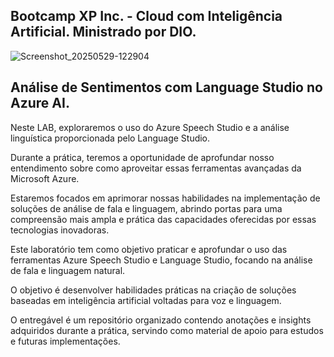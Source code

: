 ## Bootcamp XP Inc. - Cloud com Inteligência Artificial. Ministrado por DIO. 

![Screenshot_20250529-122904](https://github.com/user-attachments/assets/cc5ef34a-046b-4e71-9d4c-7e8b3e6e08ec)


## Análise de Sentimentos com Language Studio no Azure AI. 


Neste LAB, exploraremos o uso do Azure Speech Studio e a análise linguística proporcionada pelo Language Studio.

Durante a prática, teremos a oportunidade de aprofundar nosso entendimento sobre como aproveitar essas ferramentas avançadas da Microsoft Azure.

Estaremos focados em aprimorar nossas habilidades na implementação de soluções de análise de fala e linguagem, abrindo portas para uma compreensão mais ampla e prática das capacidades oferecidas por essas tecnologias inovadoras.  

Este laboratório tem como objetivo praticar e aprofundar o uso das ferramentas Azure Speech Studio e Language Studio, focando na análise de fala e linguagem natural.

O objetivo é desenvolver habilidades práticas na criação de soluções baseadas em inteligência artificial voltadas para voz e linguagem.

O entregável é um repositório organizado contendo anotações e insights adquiridos durante a prática, servindo como material de apoio para estudos e futuras implementações.  


